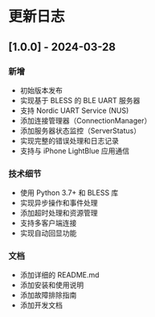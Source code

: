# 更新日志

## [1.0.0] - 2024-03-28

### 新增
- 初始版本发布
- 实现基于 BLESS 的 BLE UART 服务器
- 支持 Nordic UART Service (NUS)
- 添加连接管理器（ConnectionManager）
- 添加服务器状态监控（ServerStatus）
- 实现完整的错误处理和日志记录
- 支持与 iPhone LightBlue 应用通信

### 技术细节
- 使用 Python 3.7+ 和 BLESS 库
- 实现异步操作和事件处理
- 添加超时处理和资源管理
- 支持多客户端连接
- 实现自动回显功能

### 文档
- 添加详细的 README.md
- 添加安装和使用说明
- 添加故障排除指南
- 添加开发文档 